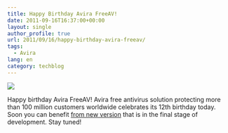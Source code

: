 ```yaml
---
title: Happy Birthday Avira FreeAV!
date: 2011-09-16T16:37:00+00:00
layout: single
author_profile: true
url: 2011/09/16/happy-birthday-avira-freeav/
tags:
  - Avira
lang: en
category: techblog
---
```

[![](http://4.bp.blogspot.com/-DKKiUcJdRhw/TnNzbLmKktI/AAAAAAAAECM/8mFTWXKNTuo/s400/Avira_n.jpg)](http://4.bp.blogspot.com/-DKKiUcJdRhw/TnNzbLmKktI/AAAAAAAAECM/8mFTWXKNTuo/s1600/Avira_n.jpg)

Happy birthday Avira FreeAV! Avira free antivirus solution protecting more than 100 million customers worldwide celebrates its 12th birthday today. Soon you can benefit [from new version](/2011/08/start-of-avira-12-betatest.html) that is in the final stage of development. Stay tuned!
